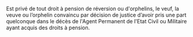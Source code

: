 Est privé de tout droit à pension de réversion ou d'orphelins, le veuf, la veuve ou l’orphelin convaincu par décision de justice d’avoir pris une part quelconque dans le décès de l'Agent Permanent de l'Etat Civil ou Militaire ayant acquis des droits à pension.